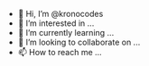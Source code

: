 - 👋 Hi, I’m @kronocodes
- 👀 I’m interested in ...
- 🌱 I’m currently learning ...
- 💞️ I’m looking to collaborate on ...
- 📫 How to reach me ...

<!---
kronocodes/kronocodes is a ✨ special ✨ repository because its `README.md` (this file) appears on your GitHub profile.
You can click the Preview link to take a look at your changes.
--->
